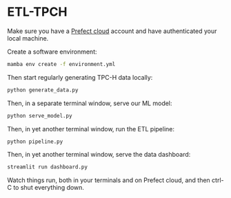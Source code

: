 # ETL-TPCH

Make sure you have a [Prefect cloud](https://www.prefect.io/cloud) account and have authenticated your local machine.

Create a software environment:

```bash
mamba env create -f environment.yml
```

Then start regularly generating TPC-H data locally:

```bash
python generate_data.py
```

Then, in a separate terminal window, serve our ML model:

```bash
python serve_model.py
```

Then, in yet another terminal window, run the ETL pipeline:

```bash
python pipeline.py
```

Then, in yet another terminal window, serve the data dashboard:

```bash
streamlit run dashboard.py
```

Watch things run, both in your terminals and on Prefect cloud, and then ctrl-C to shut everything down.